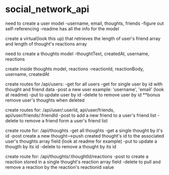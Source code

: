 # social_network_api

need to create a user model
    -username, email, thoughts, friends
    -figure out self-referencing
    -readme has all the info for the model

create a virtual(look this up) that retrieves the length of user's friend array and length of thought's reactions array

need to create a thoughts model
    -thoughtText, createdAt, username, reactions


create inside thoughts model, reactions
    -reactionId, reactionBody, username, createdAt

create routes for /api/users:
    -get for all users
    -get for single user by id with thought and friend data
    -post a new user
        example: 'username', 'email' (look at readme)
    -put to update user by id
    -delete to remove user by id
**bonus remove user's thoughts when deleted

create routes for: /api/user/:userId, api/user/friends, api/user/friends/:friendId
    -post to add a new friend to a user's friend list
    -delete to remove a friend form a user's friend list

create route for: /api/thoughts
    -get all thoughts
    -get a single thought by it's id
    -post create a new thought-->push created thought's id to the associated user's thoughts array field (look at readme for example)
    -put to update a thougth by its id
    -delete to remove a thought by its id

create route for: /api/thoughts/:thoughtId/reactions
    -post to create a reaction stored in a single  thought's reaction array field
    -delete to pull and remove a reaction by the reaction's reactionid value
    